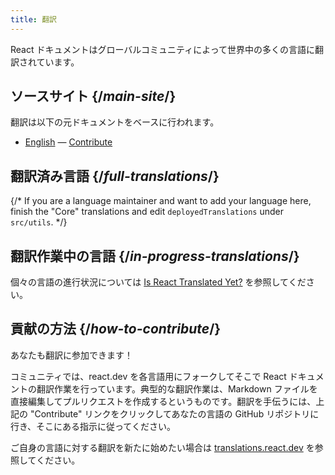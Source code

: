 ```yaml
---
title: 翻訳
---
```


<Intro>

React ドキュメントはグローバルコミュニティによって世界中の多くの言語に翻訳されています。

</Intro>

## ソースサイト {/*main-site*/}

翻訳は以下の元ドキュメントをベースに行われます。

- [English](https://react.dev/) &mdash; [Contribute](https://github.com/reactjs/react.dev/)

## 翻訳済み言語 {/*full-translations*/}

{/* If you are a language maintainer and want to add your language here, finish the "Core" translations and edit `deployedTranslations` under `src/utils`. */}

<LanguageList progress="complete" />

## 翻訳作業中の言語 {/*in-progress-translations*/}

個々の言語の進行状況については [Is React Translated Yet?](https://translations.react.dev/) を参照してください。

<LanguageList progress="in-progress" />

## 貢献の方法 {/*how-to-contribute*/}

あなたも翻訳に参加できます！

コミュニティでは、react.dev を各言語用にフォークしてそこで React ドキュメントの翻訳作業を行っています。典型的な翻訳作業は、Markdown ファイルを直接編集してプルリクエストを作成するというものです。翻訳を手伝うには、上記の "Contribute" リンクをクリックしてあなたの言語の GitHub リポジトリに行き、そこにある指示に従ってください。

ご自身の言語に対する翻訳を新たに始めたい場合は [translations.react.dev](https://github.com/reactjs/translations.react.dev) を参照してください。